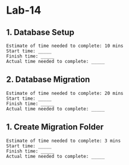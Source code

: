 # Lab-14

## 1. Database Setup
``` 
Estimate of time needed to complete: 10 mins 
Start time: _____ 
Finish time: _____ 
Actual time needed to complete: _____ 
```


## 2. Database Migration
``` 
Estimate of time needed to complete: 20 mins 
Start time: _____ 
Finish time: _____ 
Actual time needed to complete: _____ 
```


## 1. Create Migration Folder
``` 
Estimate of time needed to complete: 3 mins 
Start time: _____ 
Finish time: _____ 
Actual time needed to complete: _____ 
```
